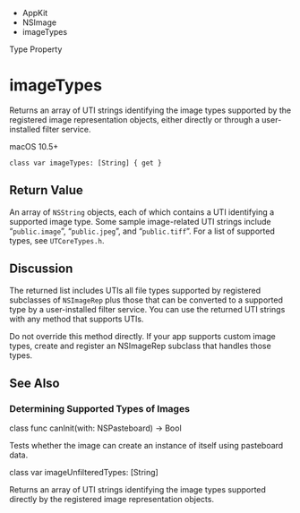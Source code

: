

- AppKit
- NSImage
-  imageTypes 

Type Property

# imageTypes

Returns an array of UTI strings identifying the image types supported by the registered image representation objects, either directly or through a user-installed filter service.

macOS 10.5+

``` source
class var imageTypes: [String] { get }
```

## Return Value

An array of `NSString` objects, each of which contains a UTI identifying a supported image type. Some sample image-related UTI strings include “`public.image`”, “`public.jpeg`”, and “`public.tiff`”. For a list of supported types, see `UTCoreTypes.h`.

## Discussion

The returned list includes UTIs all file types supported by registered subclasses of `NSImageRep` plus those that can be converted to a supported type by a user-installed filter service. You can use the returned UTI strings with any method that supports UTIs.

Do not override this method directly. If your app supports custom image types, create and register an NSImageRep subclass that handles those types.

## See Also

### Determining Supported Types of Images

class func canInit(with: NSPasteboard) -> Bool

Tests whether the image can create an instance of itself using pasteboard data.

class var imageUnfilteredTypes: [String]

Returns an array of UTI strings identifying the image types supported directly by the registered image representation objects.

